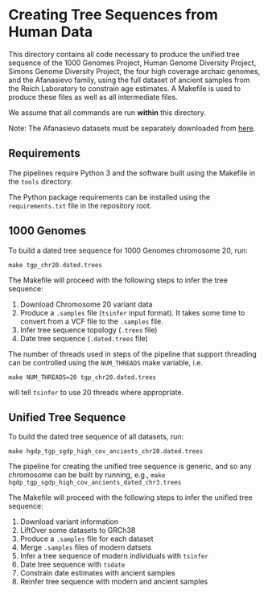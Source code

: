 # Creating Tree Sequences from Human Data

This directory contains all code necessary to produce the unified tree sequence
of the 1000 Genomes Project, Human Genome Diversity Project, Simons Genome
Diversity Project, the four high coverage archaic genomes, and
the Afanasievo family, using the full dataset of ancient samples
from the Reich Laboratory to constrain age estimates. A Makefile is used to produce these files
as well as all intermediate files.

We assume that all commands are run **within** this directory.

Note: The Afanasievo datasets must be separately downloaded from [here](https://reichdata.hms.harvard.edu/pub/datasets/release/wohn_2021_phasedAfanasievo/).


## Requirements

The pipelines require Python 3 and the software built using the Makefile in the `tools`
directory.

The Python package requirements can be installed using the ``requirements.txt`` file 
in the repository root.

## 1000 Genomes

To build a dated tree sequence for 1000 Genomes chromosome 20, run:

```
make tgp_chr20.dated.trees
```

The Makefile will proceed with the following steps to infer the tree sequence:
1. Download Chromosome 20 variant data
2. Produce a ``.samples`` file (``tsinfer`` input format). It takes some time to convert from a VCF file to the `.samples` file.
3. Infer tree sequence topology (`.trees` file)
4. Date tree sequence (`.dated.trees` file)

The number of threads used in steps of the pipeline that support 
threading can be controlled using the ``NUM_THREADS`` make 
variable, i.e.

```
make NUM_THREADS=20 tgp_chr20.dated.trees
```

will tell ``tsinfer`` to use 20 threads where appropriate.


## Unified Tree Sequence

To build the dated tree sequence of all datasets, run:

```
make hgdp_tgp_sgdp_high_cov_ancients_chr20.dated.trees
```

The pipeline for creating the unified tree sequence is generic, and so any chromosome can be built
by running, e.g., ``make hgdp_tgp_sgdp_high_cov_ancients_dated_chr3.trees``

The Makefile will proceed with the following steps to infer the unified tree sequence:
1. Download variant information
2. LiftOver some datasets to GRCh38
3. Produce a ``.samples`` file for each dataset
4. Merge ``.samples`` files of modern datsets
5. Infer a tree sequence of modern individuals with ``tsinfer``
6. Date tree sequence with ``tsdate``
7. Constrain date estimates with ancient samples
8. Reinfer tree sequence with modern and ancient samples


